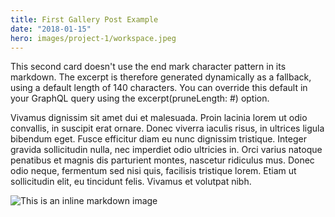 ```yaml
---
title: First Gallery Post Example
date: "2018-01-15"
hero: images/project-1/workspace.jpeg
---
```


This second card doesn't use the end mark character pattern in its markdown.  The excerpt is therefore generated dynamically as a fallback, using a default length of 140 characters.  You can override this default in your GraphQL query using the excerpt(pruneLength: #) option.

Vivamus dignissim sit amet dui et malesuada. Proin lacinia lorem ut odio convallis, in suscipit erat ornare. Donec viverra iaculis risus, in ultrices ligula bibendum eget. Fusce efficitur diam eu nunc dignissim tristique. Integer gravida sollicitudin nulla, nec imperdiet odio ultricies in. Orci varius natoque penatibus et magnis dis parturient montes, nascetur ridiculus mus. Donec odio neque, fermentum sed nisi quis, facilisis tristique lorem. Etiam ut sollicitudin elit, eu tincidunt felis. Vivamus et volutpat nibh.

![This is an inline markdown image](../notes/images/2/casperTheme.png)